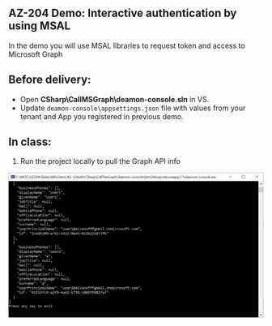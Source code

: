 ## AZ-204 Demo: Interactive authentication by using MSAL

In the demo you will use MSAL libraries to request token and access to Microsoft Graph

## Before delivery:

- Open **CSharp\CallMSGraph\deamon-console.sln** in VS.
- Update `deamon-console\appsettings.json` file with values from your tenant and App you registered in previous demo.


## In class:

1. Run the project locally to pull the Graph API info

![TokenMSAL](CSharp/CallMSGraph/screen.png)

